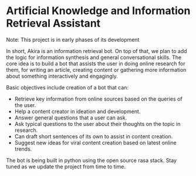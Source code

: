 # Artificial Knowledge and Information Retrieval Assistant

Note: This project is in early phases of its development 

In short, Akira is an information retrieval bot. On top of that, we plan to add the logic for information synthesis and general conversational skills. 
The core idea is to build a bot that assists the user in doing online research for them, for writing an article, creating content or gathering more information about something interactively and engagingly.

Basic objectives include creation of a bot that can:
- Retrieve key information from online sources based on the queries of the user.
- Help a content creator in ideation and development.
- Answer general questions that a user can ask.
- Ask typical questions to the user about their thoughts on the topic in research.
- Can draft short sentences of its own to assist in content creation.
- Suggest new ideas for viral content creation based on latest online trends.

The bot is being built in python using the open source rasa stack. Stay tuned as we update the project from time to time.
